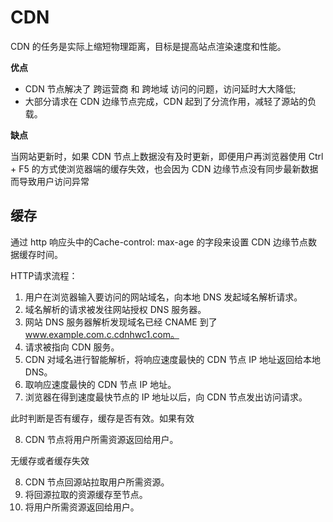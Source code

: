 # CDN

CDN 的任务是实际上缩短物理距离，目标是提高站点渲染速度和性能。

**优点**

- CDN 节点解决了 跨运营商 和 跨地域 访问的问题，访问延时大大降低;
- 大部分请求在 CDN 边缘节点完成，CDN 起到了分流作用，减轻了源站的负载。

**缺点**

当网站更新时，如果 CDN 节点上数据没有及时更新，即便用户再浏览器使用 Ctrl + F5 的方式使浏览器端的缓存失效，也会因为 CDN 边缘节点没有同步最新数据而导致用户访问异常

## 缓存

通过 http 响应头中的Cache-control: max-age 的字段来设置 CDN 边缘节点数据缓存时间。

HTTP请求流程：

1. 用户在浏览器输入要访问的网站域名，向本地 DNS 发起域名解析请求。
2. 域名解析的请求被发往网站授权 DNS 服务器。
3. 网站 DNS 服务器解析发现域名已经 CNAME 到了 www.example.com.c.cdnhwc1.com。
4. 请求被指向 CDN 服务。
5. CDN 对域名进行智能解析，将响应速度最快的 CDN 节点 IP 地址返回给本地 DNS。
6. 取响应速度最快的 CDN 节点 IP 地址。
7. 浏览器在得到速度最快节点的 IP 地址以后，向 CDN 节点发出访问请求。

此时判断是否有缓存，缓存是否有效。如果有效

8. CDN 节点将用户所需资源返回给用户。

无缓存或者缓存失效

8. CDN 节点回源站拉取用户所需资源。
9. 将回源拉取的资源缓存至节点。
10. 将用户所需资源返回给用户。